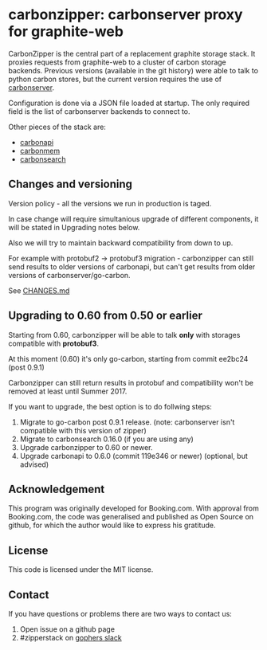 carbonzipper: carbonserver proxy for graphite-web
=================================================

CarbonZipper is the central part of a replacement graphite storage stack.  It
proxies requests from graphite-web to a cluster of carbon storage backends.
Previous versions (available in the git history) were able to talk to python
carbon stores, but the current version requires the use of
[carbonserver](https://github.com/grobian/carbonserver).

Configuration is done via a JSON file loaded at startup.  The only required
field is the list of carbonserver backends to connect to.

Other pieces of the stack are:
   - [carbonapi](https://github.com/dgryski/carbonapi)
   - [carbonmem](https://github.com/dgryski/carbonmem)
   - [carbonsearch](https://github.com/kanatohodets/carbonsearch)


Changes and versioning
----------------------

Version policy - all the versions we run in production is taged.

In case change will require simultanious upgrade of different components, it will be stated in Upgrading notes below.

Also we will try to maintain backward compatibility from down to up.

For example with protobuf2 -> protobuf3 migration - carbonzipper can still send results to older versions of carbonapi, but can't get results from older versions of carbonserver/go-carbon.

See [CHANGES.md](https://github.com/dgryski/carbonzipper/blob/master/CHANGES.md)

Upgrading to 0.60 from 0.50 or earlier
--------------------------------------

Starting from 0.60, carbonzipper will be able to talk **only** with storages compatible with **protobuf3**.

At this moment (0.60) it's only go-carbon, starting from commit ee2bc24 (post 0.9.1)

Carbonzipper can still return results in protobuf and compatibility won't be removed at least until Summer 2017.

If you want to upgrade, the best option is to do follwing steps:

1. Migrate to go-carbon post 0.9.1 release. (note: carbonserver isn't compatible with this version of zipper)
2. Migrate to carbonsearch 0.16.0 (if you are using any)
3. Upgrade carbonzipper to 0.60 or newer.
4. Upgrade carbonapi to 0.6.0 (commit 119e346 or newer) (optional, but advised)


Acknowledgement
---------------
This program was originally developed for Booking.com.  With approval
from Booking.com, the code was generalised and published as Open Source
on github, for which the author would like to express his gratitude.

License
-------

This code is licensed under the MIT license.


Contact
-------

If you have questions or problems there are two ways to contact us:

1. Open issue on a github page
2. #zipperstack on [gophers slack](https://invite.slack.golangbridge.org/)
